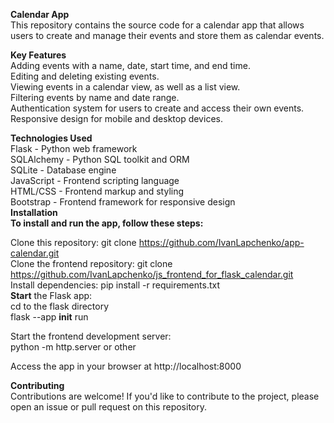 <b>Calendar App</b><br>
This repository contains the source code for a calendar app that allows users to create and manage their events and store them as calendar events.<br>

<b>Key Features</b><br>
Adding events with a name, date, start time, and end time.<br>
Editing and deleting existing events.<br>
Viewing events in a calendar view, as well as a list view.<br>
Filtering events by name and date range.<br>
Authentication system for users to create and access their own events.<br>
Responsive design for mobile and desktop devices.<br>

<b>Technologies Used</b><br>
Flask - Python web framework<br>
SQLAlchemy - Python SQL toolkit and ORM<br>
SQLite - Database engine<br>
JavaScript - Frontend scripting language<br>
HTML/CSS - Frontend markup and styling<br>
Bootstrap - Frontend framework for responsive design<br>
<b>Installation</b><br>
<b>To install and run the app, follow these steps:</b><br>

Clone this repository: git clone https://github.com/IvanLapchenko/app-calendar.git<br>
Clone the frontend repository: git clone https://github.com/IvanLapchenko/js_frontend_for_flask_calendar.git<br>
Install dependencies: pip install -r requirements.txt<br>
<b>Start</b> the Flask app: <br>
cd to the flask directory<br>
flask --app __init__ run<br>

Start the frontend development server: <br>
python -m http.server or other<br>

Access the app in your browser at http://localhost:8000<br>

<b>Contributing</b><br>
Contributions are welcome! If you'd like to contribute to the project, please open an issue or pull request on this repository.<br>
